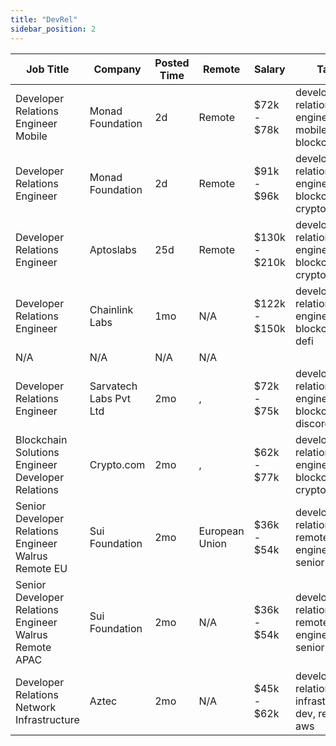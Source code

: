 ```yaml
---
title: "DevRel"
sidebar_position: 2
---
```


| Job Title | Company | Posted Time | Remote | Salary | Tags | Apply Link |
|-----------|---------|-------------|--------|--------|------|------------|
| Developer Relations Engineer Mobile | Monad Foundation | 2d | Remote | $72k - $78k | developer relations, dev, engineer, mobile, blockchain | [Apply](https://web3.career/developer-relations-engineer-mobile-monadfoundation/104251) |
| Developer Relations Engineer | Monad Foundation | 2d | Remote | $91k - $96k | developer relations, dev, engineer, blockchain, crypto | [Apply](https://web3.career/developer-relations-engineer-monadfoundation/104249) |
| Developer Relations Engineer | Aptoslabs | 25d | Remote | $130k - $210k | developer relations, dev, engineer, blockchain, crypto | [Apply](https://web3.career/developer-relations-engineer-aptoslabs/102813) |
| Developer Relations Engineer | Chainlink Labs | 1mo | N/A | $122k - $150k | developer relations, dev, engineer, blockchain, defi | [Apply](https://web3.career/developer-relations-engineer-chainlinklabs/101995) |
| N/A | N/A | N/A | N/A |  |  | [Apply](https://web3.career/metana) |
| Developer Relations Engineer | Sarvatech Labs Pvt Ltd | 2mo | , | $72k - $75k | developer relations, dev, engineer, blockchain, discord | [Apply](https://web3.career/developer-relations-engineer-sarvatechlabspvtltd/101339) |
| Blockchain Solutions Engineer Developer Relations | Crypto.com | 2mo | , | $62k - $77k | developer relations, dev, engineer, blockchain, crypto | [Apply](https://web3.career/blockchain-solutions-engineer-developer-relations-crypto-com/101226) |
| Senior Developer Relations Engineer Walrus Remote EU | Sui Foundation | 2mo | European Union | $36k - $54k | developer relations, remote, dev, engineer, senior | [Apply](https://web3.career/senior-developer-relations-engineer-walrus-remote-eu-suifoundation/100480) |
| Senior Developer Relations Engineer Walrus Remote APAC | Sui Foundation | 2mo | N/A | $36k - $54k | developer relations, remote, dev, engineer, senior | [Apply](https://web3.career/senior-developer-relations-engineer-walrus-remote-apac-suifoundation/100479) |
| Developer Relations Network Infrastructure | Aztec | 2mo | N/A | $45k - $62k | developer relations, infrastructure, dev, remote, aws | [Apply](https://web3.career/developer-relations-network-infrastructure-aztec/84179) |
